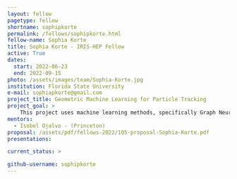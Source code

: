 ```yaml
---
layout: fellow
pagetype: fellow
shortname: sophipkorte
permalink: /fellows/sophipkorte.html
fellow-name: Sophia Korte
title: Sophia Korte - IRIS-HEP Fellow
active: True
dates:
  start: 2022-06-23
  end: 2022-09-15
photo: /assets/images/team/Sophia-Korte.jpg
institution: Florida State University
e-mail: sophiapkorte@gmail.com
project_title: Geometric Machine Learning for Particle Tracking
project_goal: >
    This project uses machine learning methods, specifically Graph Neural Networks (GNNs), as a way of reconstructing the trajectories of particles. The goal is to evaluate the performance of the GNN tracking algorithms and compare them to the CMS algorithms currently in use.
mentors:
  - Isobel Ojalvo - (Princeton)
proposal: /assets/pdf/fellows-2022/105-proposal-Sophia-Korte.pdf
presentations:

current_status: >

github-username: sophipkorte
---
```

